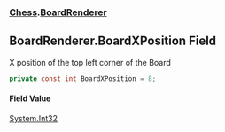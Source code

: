 ### [Chess](Chess.md 'Chess').[BoardRenderer](Chess.BoardRenderer.md 'Chess.BoardRenderer')

## BoardRenderer.BoardXPosition Field

X position of the top left corner of the Board

```csharp
private const int BoardXPosition = 8;
```

#### Field Value
[System.Int32](https://docs.microsoft.com/en-us/dotnet/api/System.Int32 'System.Int32')